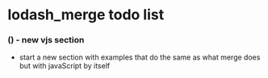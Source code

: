 # lodash\_merge todo list

### () - new vjs section
* start a new section with examples that do the same as what merge does but with javaScript by itself